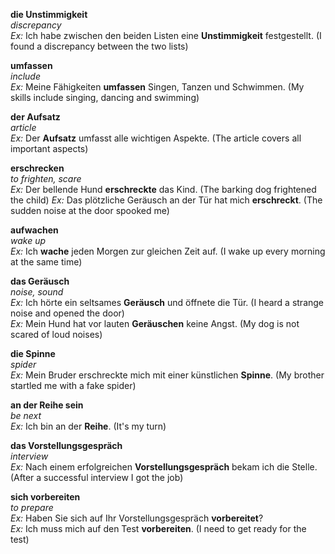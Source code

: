 **die Unstimmigkeit**  
*discrepancy*  
*Ex:* Ich habe zwischen den beiden Listen eine **Unstimmigkeit** festgestellt. (I found a discrepancy between the two lists)  

**umfassen**  
*include*  
*Ex:* Meine Fähigkeiten **umfassen** Singen, Tanzen und Schwimmen. (My skills include singing, dancing and swimming)  

**der Aufsatz**  
*article*  
*Ex:* Der **Aufsatz** umfasst alle wichtigen Aspekte. (The article covers all important aspects)  

**erschrecken**  
*to frighten, scare*  
*Ex:* Der bellende Hund **erschreckte** das Kind. (The barking dog frightened the child)
*Ex:* Das plötzliche Geräusch an der Tür hat mich **erschreckt**. (The sudden noise at the door spooked me)

**aufwachen**  
*wake up*  
*Ex:* Ich **wache** jeden Morgen zur gleichen Zeit auf. (I wake up every morning at the same time)

**das Geräusch**  
*noise, sound*  
*Ex:* Ich hörte ein seltsames **Geräusch** und öffnete die Tür. (I heard a strange noise and opened the door)  
*Ex:* Mein Hund hat vor lauten **Geräuschen** keine Angst. (My dog is not scared of loud noises)  

**die Spinne**  
*spider*  
*Ex:* Mein Bruder erschreckte mich mit einer künstlichen **Spinne**. (My brother startled me with a fake spider)  

**an der Reihe sein**  
*be next*  
*Ex:* Ich bin an der **Reihe**. (It's my turn)

**das Vorstellungsgespräch**  
*interview*  
*Ex:* Nach einem erfolgreichen **Vorstellungsgespräch** bekam ich die Stelle. (After a successful interview I got the job)

**sich vorbereiten**  
*to prepare*  
*Ex:* Haben Sie sich auf Ihr Vorstellungsgespräch **vorbereitet**?  
*Ex:* Ich muss mich auf den Test **vorbereiten**. (I need to get ready for the test)
